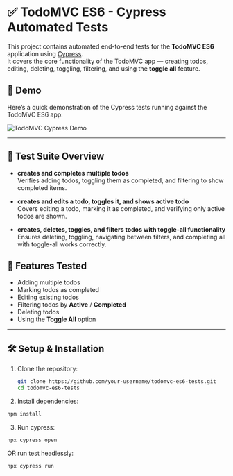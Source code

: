 # ✅ TodoMVC ES6 - Cypress Automated Tests

This project contains automated end-to-end tests for the **TodoMVC ES6** application using [Cypress](https://www.cypress.io/).  
It covers the core functionality of the TodoMVC app — creating todos, editing, deleting, toggling, filtering, and using the **toggle all** feature.

## 🎥 Demo

Here’s a quick demonstration of the Cypress tests running against the TodoMVC ES6 app:

![TodoMVC Cypress Demo](path/to/your-demo.gif)  

---  
## 🧪 Test Suite Overview  

- **creates and completes multiple todos**    
Verifies adding todos, toggling them as completed, and filtering to show completed items.  

- **creates and edits a todo, toggles it, and shows active todo**   
Covers editing a todo, marking it as completed, and verifying only active todos are shown.  

- **creates, deletes, toggles, and filters todos with toggle-all functionality**   
Ensures deleting, toggling, navigating between filters, and completing all with toggle-all works correctly.  

## 📌 Features Tested

- Adding multiple todos
- Marking todos as completed
- Editing existing todos
- Filtering todos by **Active** / **Completed**
- Deleting todos
- Using the **Toggle All** option

---

## 🛠️ Setup & Installation

1. Clone the repository:
   ```bash
   git clone https://github.com/your-username/todomvc-es6-tests.git
   cd todomvc-es6-tests
   ```
2. Install dependencies:
  ```bash
  npm install
  ```

3. Run cypress:
  ```bash
  npx cypress open
  ```
OR run test headlessly:
  ```bash
  npx cypress run
  ```


